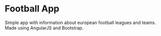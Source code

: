 # Football App
Simple app with information about european football leagues and teams.
Made using AngularJS and Bootstrap.
